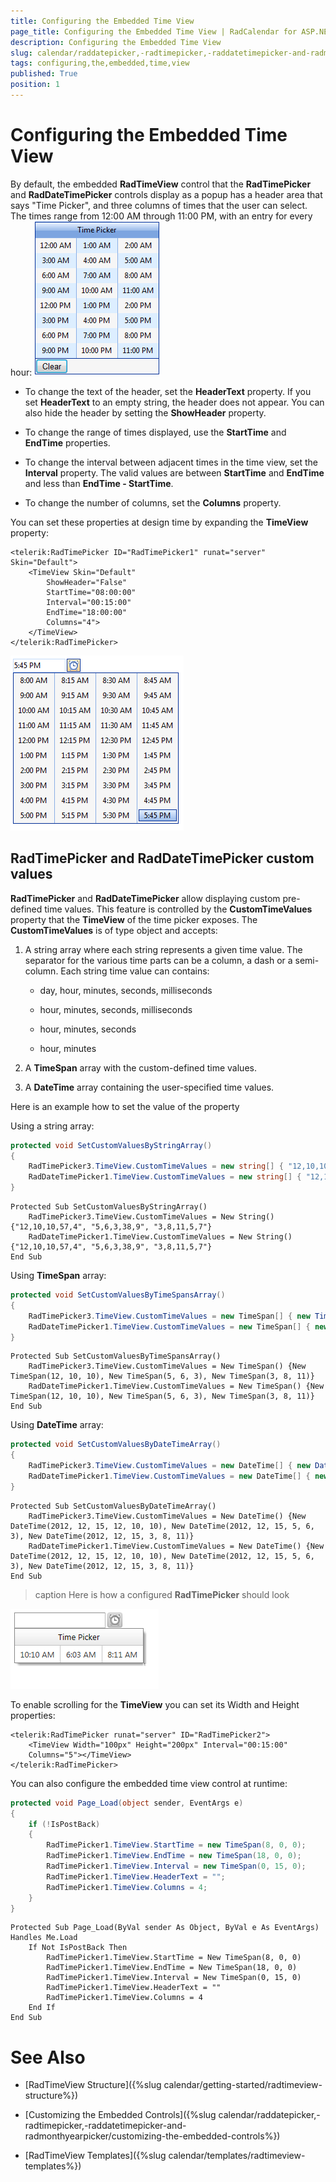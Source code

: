 ```yaml
---
title: Configuring the Embedded Time View
page_title: Configuring the Embedded Time View | RadCalendar for ASP.NET AJAX Documentation
description: Configuring the Embedded Time View
slug: calendar/raddatepicker,-radtimepicker,-raddatetimepicker-and-radmonthyearpicker/configuring-the-embedded-time-view
tags: configuring,the,embedded,time,view
published: True
position: 1
---
```


# Configuring the Embedded Time View



By default, the embedded **RadTimeView** control that the **RadTimePicker** and **RadDateTimePicker** controls display as a popup has a header area that says "Time Picker", and three columns of times that the user can select. The times range from 12:00 AM through 11:00 PM, with an entry for every hour:
![RadTimeView](images/calendar_timeview.png)

* To change the text of the header, set the **HeaderText** property. If you set **HeaderText** to an empty string, the header does not appear. You can also hide the header by setting the **ShowHeader** property.

* To change the range of times displayed, use the **StartTime** and **EndTime** properties.

* To change the interval between adjacent times in the time view, set the **Interval** property. The valid values are between **StartTime** and **EndTime** and less than **EndTime - StartTime**.

* To change the number of columns, set the **Columns** property.

You can set these properties at design time by expanding the **TimeView** property:

````ASPNET
<telerik:RadTimePicker ID="RadTimePicker1" runat="server" Skin="Default">
    <TimeView Skin="Default"
        ShowHeader="False"
        StartTime="08:00:00"
        Interval="00:15:00"
        EndTime="18:00:00"
        Columns="4">
    </TimeView>
</telerik:RadTimePicker> 
````

![Customized time view](images/calendar_customizedtimeview.png)

## RadTimePicker and RadDateTimePicker custom values

**RadTimePicker** and **RadDateTimePicker** allow displaying custom pre-defined time values. This feature is controlled by the **CustomTimeValues** property that the **TimeView** of the time picker exposes. The **CustomTimeValues** is of type object and accepts:

1. A string array where each string represents a given time value. The separator for the various time parts can be a column, a dash or a semi-column. Each string time value can contains:

	* day, hour, minutes, seconds, milliseconds

	* hour, minutes, seconds, milliseconds

	* hour, minutes, seconds

	* hour, minutes

2. A **TimeSpan** array with the custom-defined time values.

3. A **DateTime** array containing the user-specified time values.

Here is an example how to set the value of the property

Using a string array:



````C#
protected void SetCustomValuesByStringArray()
{
    RadTimePicker3.TimeView.CustomTimeValues = new string[] { "12,10,10,57,4", "5,6,3,38,9", "3,8,11,5,7" };
    RadDateTimePicker1.TimeView.CustomTimeValues = new string[] { "12,10,10,57,4", "5,6,3,38,9", "3,8,11,5,7" };
}
````
````VB
Protected Sub SetCustomValuesByStringArray()
    RadTimePicker3.TimeView.CustomTimeValues = New String() {"12,10,10,57,4", "5,6,3,38,9", "3,8,11,5,7"}
    RadDateTimePicker1.TimeView.CustomTimeValues = New String() {"12,10,10,57,4", "5,6,3,38,9", "3,8,11,5,7"}
End Sub
````



Using **TimeSpan** array:



````C#
protected void SetCustomValuesByTimeSpansArray()
{
    RadTimePicker3.TimeView.CustomTimeValues = new TimeSpan[] { new TimeSpan(12, 10, 10), new TimeSpan(5, 6, 3), new TimeSpan(3, 8, 11) };
    RadDateTimePicker1.TimeView.CustomTimeValues = new TimeSpan[] { new TimeSpan(12, 10, 10), new TimeSpan(5, 6, 3), new TimeSpan(3, 8, 11) };
}
````
````VB
Protected Sub SetCustomValuesByTimeSpansArray()
    RadTimePicker3.TimeView.CustomTimeValues = New TimeSpan() {New TimeSpan(12, 10, 10), New TimeSpan(5, 6, 3), New TimeSpan(3, 8, 11)}
    RadDateTimePicker1.TimeView.CustomTimeValues = New TimeSpan() {New TimeSpan(12, 10, 10), New TimeSpan(5, 6, 3), New TimeSpan(3, 8, 11)}
End Sub
````



Using **DateTime** array:



````C#
protected void SetCustomValuesByDateTimeArray()
{
    RadTimePicker3.TimeView.CustomTimeValues = new DateTime[] { new DateTime(2012, 12, 15, 12, 10, 10), new DateTime(2012, 12, 15, 5, 6, 3), new DateTime(2012, 12, 15, 3, 8, 11) };
    RadDateTimePicker1.TimeView.CustomTimeValues = new DateTime[] { new DateTime(2012, 12, 15, 12, 10, 10), new DateTime(2012, 12, 15, 5, 6, 3), new DateTime(2012, 12, 15, 3, 8, 11) };
}
````
````VB
Protected Sub SetCustomValuesByDateTimeArray()
    RadTimePicker3.TimeView.CustomTimeValues = New DateTime() {New DateTime(2012, 12, 15, 12, 10, 10), New DateTime(2012, 12, 15, 5, 6, 3), New DateTime(2012, 12, 15, 3, 8, 11)}
    RadDateTimePicker1.TimeView.CustomTimeValues = New DateTime() {New DateTime(2012, 12, 15, 12, 10, 10), New DateTime(2012, 12, 15, 5, 6, 3), New DateTime(2012, 12, 15, 3, 8, 11)}
End Sub
````


>caption 
Here is how a configured **RadTimePicker** should look
>

![calendar timeview 1](images/calendar_timeview1.png)

To enable scrolling for the **TimeView** you can set its Width and Height properties:

````ASPNET
<telerik:RadTimePicker runat="server" ID="RadTimePicker2">
    <TimeView Width="100px" Height="200px" Interval="00:15:00"
    Columns="5"></TimeView>
</telerik:RadTimePicker>
````



You can also configure the embedded time view control at runtime:



````C#
protected void Page_Load(object sender, EventArgs e)
{
    if (!IsPostBack)
    {
        RadTimePicker1.TimeView.StartTime = new TimeSpan(8, 0, 0);
        RadTimePicker1.TimeView.EndTime = new TimeSpan(18, 0, 0);
        RadTimePicker1.TimeView.Interval = new TimeSpan(0, 15, 0);
        RadTimePicker1.TimeView.HeaderText = "";
        RadTimePicker1.TimeView.Columns = 4;
    }
}
````
````VB
Protected Sub Page_Load(ByVal sender As Object, ByVal e As EventArgs) Handles Me.Load
    If Not IsPostBack Then
        RadTimePicker1.TimeView.StartTime = New TimeSpan(8, 0, 0)
        RadTimePicker1.TimeView.EndTime = New TimeSpan(18, 0, 0)
        RadTimePicker1.TimeView.Interval = New TimeSpan(0, 15, 0)
        RadTimePicker1.TimeView.HeaderText = ""
        RadTimePicker1.TimeView.Columns = 4
    End If
End Sub
````


# See Also

 * [RadTimeView Structure]({%slug calendar/getting-started/radtimeview-structure%})

 * [Customizing the Embedded Controls]({%slug calendar/raddatepicker,-radtimepicker,-raddatetimepicker-and-radmonthyearpicker/customizing-the-embedded-controls%})

 * [RadTimeView Templates]({%slug calendar/templates/radtimeview-templates%})

